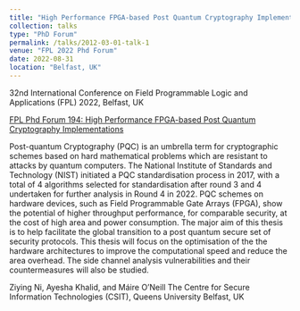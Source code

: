 ```yaml
---
title: "High Performance FPGA-based Post Quantum Cryptography Implementations"
collection: talks
type: "PhD Forum"
permalink: /talks/2012-03-01-talk-1
venue: "FPL 2022 Phd Forum"
date: 2022-08-31
location: "Belfast, UK"
---
```


32nd International Conference on Field Programmable Logic and Applications (FPL) 2022, Belfast, UK

[FPL Phd Forum 194: High Performance FPGA-based Post Quantum Cryptography Implementations](https://www.youtube.com/watch?v=r-UR0TwHr7M)

Post-quantum Cryptography (PQC) is an umbrella term for cryptographic schemes based on hard mathematical problems which are resistant to attacks by quantum computers. The National Institute of Standards and Technology (NIST) initiated a PQC standardisation process in 2017, with a total of 4 algorithms selected for standardisation after round 3 and 4 undertaken for further analysis in Round 4 in 2022. PQC schemes on hardware devices, such as Field Programmable Gate Arrays (FPGA), show the potential of higher throughput performance, for comparable security, at the cost of high area and power consumption. The major aim of this thesis is to help facilitate the global transition to a post quantum secure set of security protocols. This thesis will focus on the optimisation of the the hardware architectures to improve the computational speed and reduce the area overhead. The side channel analysis vulnerabilities and their countermeasures will also be studied.

Ziying Ni, Ayesha Khalid, and Máire O’Neill
The Centre for Secure Information Technologies (CSIT), Queens University Belfast, UK
